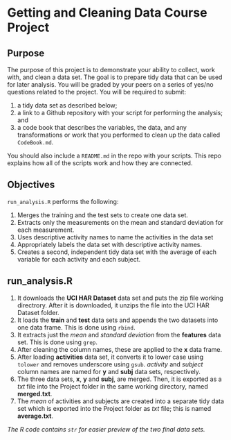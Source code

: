 Getting and Cleaning Data Course Project
========================================================

Purpose
-----------------

The purpose of this project is to demonstrate your ability to collect, work with, and clean a data set. The goal is to prepare tidy data that can be used for later analysis. You will be graded by your peers on a series of yes/no questions related to the project. You will be required to submit:

1. a tidy data set as described below;
2. a link to a Github repository with your script for performing the analysis; and
3. a code book that describes the variables, the data, and any transformations or work that you performed to clean up the data called ``CodeBook.md``.

You should also include a ``README.md`` in the repo with your scripts. This repo explains how all of the scripts work and how they are connected.  

Objectives
-----------------

`run_analysis.R` performs the following:

1. Merges the training and the test sets to create one data set.
2. Extracts only the measurements on the mean and standard deviation for each measurement.
3. Uses descriptive activity names to name the activities in the data set
4. Appropriately labels the data set with descriptive activity names.
5. Creates a second, independent tidy data set with the average of each variable for each activity and each subject.

run_analysis.R
-----------------

1. It downloads the **UCI HAR Dataset** data set and puts the zip file working directrory. After it is downloaded, it unzips the file into the UCI HAR Dataset folder.
2. It loads the **train** and **test** data sets and appends the two datasets into one data frame. This is done using `rbind`.
3. It extracts just the *mean* and *standard deviation* from the **features** data set. This is done using `grep`.
4. After cleaning the column names, these are applied to the **x** data frame.  
5. After loading **activities** data set, it converts it to lower case using `tolower` and removes underscore using `gsub`. *activity* and *subject* column names are named for **y** and **subj** data sets, respectively.
6. The three data sets, **x**, **y** and **subj**, are merged. Then, it is exported as a *txt* file into the Project folder in the same working directory, named **merged.txt**.
7. The *mean* of activities and subjects are created into a separate tidy data set which is exported into the Project folder as *txt* file; this is named **average.txt**.

*The R code contains ``str`` for easier preview of the two final data sets.*